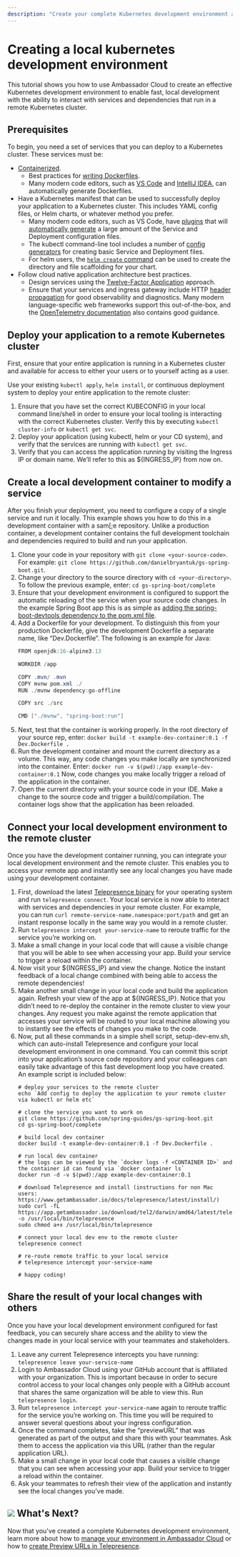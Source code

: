 ```yaml
---
description: "Create your complete Kubernetes development environment and use Telepresence to intercept services running in your Kubernetes cluster, speeding up local development and debugging."
--- 
```


# Creating a local kubernetes development environment

This tutorial shows you how to use Ambassador Cloud to create an effective Kubernetes development environment to enable  fast, local development with the ability to interact with services and dependencies that run in a remote Kubernetes cluster.

## Prerequisites

To begin, you need a set of services that you can deploy to a Kubernetes cluster. These services must be:

* [Containerized](../../../../../../learn/kubernetes-glossary/container/).
 	- Best practices for [writing Dockerfiles](https://docs.docker.com/develop/develop-images/dockerfile_best-practices/).
	- Many modern code editors, such as [VS Code](https://code.visualstudio.com/docs/containers/overview) and [IntelliJ IDEA](https://code.visualstudio.com/docs/containers/overview), can automatically generate Dockerfiles.
* Have a Kubernetes manifest that can be used to successfully deploy your application to a Kubernetes cluster. This includes YAML config files, or Helm charts, or whatever method you prefer.
	- Many modern code editors, such as VS Code, have [plugins](https://marketplace.visualstudio.com/items?itemName=ms-kubernetes-tools.vscode-kubernetes-tools) that will [automatically generate](https://marketplace.visualstudio.com/items?itemName=GoogleCloudTools.cloudcode) a large amount of the Service and Deployment configuration files.
	- The kubectl command-line tool includes a number of [config generators](https://kubernetes.io/docs/reference/kubectl/conventions/#generators) for creating basic Service and Deployment files.
	- For helm users, the [`helm create` command](https://helm.sh/docs/helm/helm_create/) can be used to create the directory and file scaffolding for your chart.
* Follow cloud native application architecture best practices.
	- Design services using the [Twelve-Factor Application](https://12factor.net/) approach.
	- Ensure that your services and ingress gateway include HTTP [header propagation](https://www.getambassador.io/learn/kubernetes-glossary/header-propagation/) for good observability and diagnostics. Many modern language-specific web frameworks support this out-of-the-box, and the [OpenTelemetry documentation](https://opentelemetry.lightstep.com/core-concepts/context-propagation/) also contains good guidance. 

## Deploy your application to a remote Kubernetes cluster

First, ensure that your entire application is running in a Kubernetes cluster and available for access to either your users or to yourself acting as a user.

Use your existing `kubectl apply`, `helm install`, or continuous deployment system to deploy your entire application to the remote cluster:

1. Ensure that you have set the correct KUBECONFIG in your local command line/shell in order to ensure your local tooling is interacting with the correct Kubernetes cluster. Verify this by executing `kubectl cluster-info` or `kubectl get svc`.
2. Deploy your application (using kubectl, helm or your CD system), and verify that the services are running with `kubectl get svc`.
3. Verify that you can access the application running by visiting the Ingress IP or domain name. We’ll refer to this as ${INGRESS_IP} from now on.

## Create a local development container to modify a service

After you finish your deployment, you need to configure a copy of a single service and run it locally. This example shows you how to do this in a development container with a sam[;e repository. Unlike a production container, a development container contains the full development toolchain and dependencies required to build and run your application.


1. Clone your code in your repository with `git clone <your-source-code>`.
 For example: `git clone https://github.com/danielbryantuk/gs-spring-boot.git`.
2. Change your directory to the source directory with `cd <your-directory>`.
 To follow the previous example, enter: `cd gs-spring-boot/complete`
3. Ensure that your development environment is configured to support the automatic reloading of the service when your source code changes.
 In the example Spring Boot app this is as simple as [adding the spring-boot-devtools dependency to the pom.xml file](https://docs.spring.io/spring-boot/docs/1.5.16.RELEASE/reference/html/using-boot-devtools.html).
4. Add a Dockerfile for your development. 
 To distinguish this from your production Dockerfile, give the development Dockerfile a separate name, like “Dev.Dockerfile”.
 The following is an example for Java: 
	```Java
	FROM openjdk:16-alpine3.13

	WORKDIR /app

	COPY .mvn/ .mvn
	COPY mvnw pom.xml ./
	RUN ./mvnw dependency:go-offline

	COPY src ./src

	CMD ["./mvnw", "spring-boot:run"]
	```
5. Next, test that the container is working properly. In the root directory of your source rep, enter: 
`docker build -t example-dev-container:0.1 -f Dev.Dockerfile .`
6. Run the development container and mount the current directory as a volume. This way, any code changes you make locally are synchronized into the container. Enter:
 `docker run -v $(pwd):/app example-dev-container:0.1`
 Now, code changes you make locally trigger a reload of the application in the container.
7. Open the current directory with your source code in your IDE. Make a change to the source code and trigger a build/compilation.
 The container logs show that the application has been reloaded.

## Connect your local development environment to the remote cluster

Once you have the development container running, you can integrate your local development environment and the remote cluster. This enables you to access your remote app and instantly see any local changes you have made using your development container.

1. First, download the latest [Telepresence binary](../../../../../telepresence/latest/install/) for your operating system and run `telepresence connect`.
 Your local service is now able to interact with services and dependencies in your remote cluster.
 For example, you can run `curl remote-service-name.namespace:port/path` and get an instant response locally in the same way you would in a remote cluster.  
2. Run `telepresence intercept your-service-name` to reroute traffic for the service you’re working on.
3. Make a small change in your local code that will cause a visible change that you will be able to see when accessing your app. Build your service to trigger a reload within the container.
4. Now visit your ${INGRESS_IP} and view the change. 
 Notice the instant feedback of a local change combined with being able to access the remote dependencies!
5. Make another small change in your local code and build the application again. 
Refresh your view of the app at ${INGRESS_IP}. 
 Notice that you didn’t need to re-deploy the container in the remote cluster to view your changes. Any request you make against the remote application that accesses your service will be routed to your local machine allowing you to instantly see the effects of changes you make to the code.
6. Now, put all these commands in a simple shell script, setup-dev-env.sh, which can auto-install Telepresence and configure your local development environment in one command. You can commit this script into your application’s source code repository and your colleagues can easily take advantage of this fast development loop you have created. An example script is included below:
	```
	# deploy your services to the remote cluster
	echo `Add config to deploy the application to your remote cluster via kubectl or helm etc`

	# clone the service you want to work on
	git clone https://github.com/spring-guides/gs-spring-boot.git
	cd gs-spring-boot/complete

	# build local dev container
	docker build -t example-dev-container:0.1 -f Dev.Dockerfile .

	# run local dev container
	# the logs can be viewed by the `docker logs -f <CONTAINER ID>` and the container id can found via `docker container ls`
	docker run -d -v $(pwd):/app example-dev-container:0.1

	# download Telepresence and install (instructions for non Mac users: https://www.getambassador.io/docs/telepresence/latest/install/)
	sudo curl -fL https://app.getambassador.io/download/tel2/darwin/amd64/latest/telepresence -o /usr/local/bin/telepresence
	sudo chmod a+x /usr/local/bin/telepresence

	# connect your local dev env to the remote cluster
	telepresence connect

	# re-route remote traffic to your local service
	# telepresence intercept your-service-name

	# happy coding!

	```
## Share the result of your local changes with others

Once you have your local development environment configured for fast feedback, you can securely share access and the ability to view the changes made in your local service with your teammates and stakeholders.

1. Leave any current Telepresence intercepts you have running:
 `telepresence leave your-service-name`
2. Login to Ambassador Cloud using your GitHub account that is affiliated with your organization. This is important because in order to secure control access to your local changes only people with a GitHub account that shares the same organization will be able to view this.
 Run `telepresence login`.
3. Run `telepresence intercept your-service-name` again to reroute traffic for the service you’re working on. This time you will be required to answer several questions about your ingress configuration.
4. Once the command completes, take the “previewURL” that was generated as part of the output and share this with your teammates. Ask them to access the application via this URL (rather than the regular application URL).
5. Make a small change in your local code that causes a visible change that you can see when accessing your app. Build your service to trigger a reload within the container.
6. Ask your teammates to refresh their view of the application and instantly see the local changes you’ve made.

## <img class="os-logo" src="../../../images/logo.png"/> What's Next?

Now that you've created a complete Kubernetes development environment, learn more about how to [manage your environment in Ambassador Cloud](howtos/environments/) or how to [create Preview URLs in Telepresence](../../../../../telepresence/latest/howtos/preview-urls/).